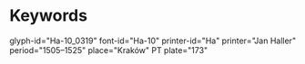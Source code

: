 # Keywords
glyph-id="Ha-10_0319"
font-id="Ha-10"
printer-id="Ha"
printer="Jan Haller"
period="1505–1525"
place="Kraków"
PT plate="173"
